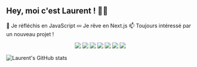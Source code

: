 ## Hey, moi c'est Laurent ! 🙋‍♂️

💭 Je réfléchis en JavaScript
💤 Je rêve en Next.js
📫 Toujours intéressé par un nouveau projet !

<div align='center'>
  <img src='(https://img.shields.io/badge/React Native-20232A?style=for-the-badge&logo=react&logoColor=61DAFB'>
  <img src='(https://img.shields.io/badge/Flutter-02569B?style=for-the-badge&logo=flutter&logoColor=white'>
  <img src='(https://img.shields.io/badge/next.js-000000?style=for-the-badge&logo=nextdotjs&logoColor=white'>
  <img src='(https://img.shields.io/badge/TypeScript-007ACC?style=for-the-badge&logo=typescript&logoColor=white'>
  <img src='(https://img.shields.io/badge/Java-ED8B00?style=for-the-badge&logo=java&logoColor=white'>
  <img src='(https://img.shields.io/badge/C%2B%2B-00599C?style=for-the-badge&logo=c%2B%2B&logoColor=white'>
  <img src='(https://img.shields.io/badge/C%23-239120?style=for-the-badge&logo=c-sharp&logoColor=white'>
</div>

![Laurent's GitHub stats](https://github-readme-stats.vercel.app/api?username=guibi1&show_icons=true&count_private=true)

<!--
**Guibi1/Guibi1** is a ✨ _special_ ✨ repository because its `README.md` (this file) appears on your GitHub profile.

Here are some ideas to get you started:

- 🔭 I’m currently working on ...
- 🌱 I’m currently learning ...
- 👯 I’m looking to collaborate on ...
- 🤔 I’m looking for help with ...
- 💬 Ask me about ...
- 📫 How to reach me: ...
- 😄 Pronouns: ...
- ⚡ Fun fact: ...
-->
